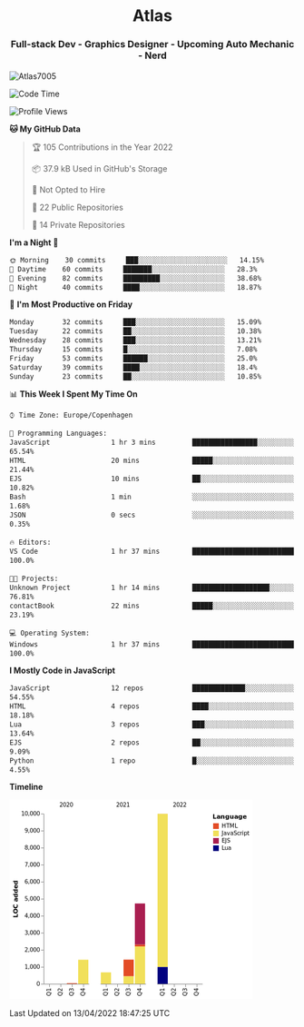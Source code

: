 <h1 align="center">Atlas</h1>
<h3 align="center">Full-stack Dev - Graphics Designer - Upcoming Auto Mechanic - Nerd</h3>

<p><img align="center" src="https://github-readme-stats.vercel.app/api/top-langs?username=Atlas7005&show_icons=true&locale=en&layout=compact" alt="Atlas7005" /></p>

<!--START_SECTION:waka-->
![Code Time](http://img.shields.io/badge/Code%20Time-514%20hrs%207%20mins-blue)

![Profile Views](http://img.shields.io/badge/Profile%20Views-0-blue)

**🐱 My GitHub Data** 

> 🏆 105 Contributions in the Year 2022
 > 
> 📦 37.9 kB Used in GitHub's Storage 
 > 
> 🚫 Not Opted to Hire
 > 
> 📜 22 Public Repositories 
 > 
> 🔑 14 Private Repositories  
 > 
**I'm a Night 🦉** 

```text
🌞 Morning    30 commits     ███░░░░░░░░░░░░░░░░░░░░░░   14.15% 
🌆 Daytime    60 commits     ███████░░░░░░░░░░░░░░░░░░   28.3% 
🌃 Evening    82 commits     █████████░░░░░░░░░░░░░░░░   38.68% 
🌙 Night      40 commits     ████░░░░░░░░░░░░░░░░░░░░░   18.87%

```
📅 **I'm Most Productive on Friday** 

```text
Monday       32 commits     ███░░░░░░░░░░░░░░░░░░░░░░   15.09% 
Tuesday      22 commits     ██░░░░░░░░░░░░░░░░░░░░░░░   10.38% 
Wednesday    28 commits     ███░░░░░░░░░░░░░░░░░░░░░░   13.21% 
Thursday     15 commits     █░░░░░░░░░░░░░░░░░░░░░░░░   7.08% 
Friday       53 commits     ██████░░░░░░░░░░░░░░░░░░░   25.0% 
Saturday     39 commits     ████░░░░░░░░░░░░░░░░░░░░░   18.4% 
Sunday       23 commits     ██░░░░░░░░░░░░░░░░░░░░░░░   10.85%

```


📊 **This Week I Spent My Time On** 

```text
⌚︎ Time Zone: Europe/Copenhagen

💬 Programming Languages: 
JavaScript               1 hr 3 mins         ████████████████░░░░░░░░░   65.54% 
HTML                     20 mins             █████░░░░░░░░░░░░░░░░░░░░   21.44% 
EJS                      10 mins             ██░░░░░░░░░░░░░░░░░░░░░░░   10.82% 
Bash                     1 min               ░░░░░░░░░░░░░░░░░░░░░░░░░   1.68% 
JSON                     0 secs              ░░░░░░░░░░░░░░░░░░░░░░░░░   0.35%

🔥 Editors: 
VS Code                  1 hr 37 mins        █████████████████████████   100.0%

🐱‍💻 Projects: 
Unknown Project          1 hr 14 mins        ███████████████████░░░░░░   76.81% 
contactBook              22 mins             █████░░░░░░░░░░░░░░░░░░░░   23.19%

💻 Operating System: 
Windows                  1 hr 37 mins        █████████████████████████   100.0%

```

**I Mostly Code in JavaScript** 

```text
JavaScript               12 repos            █████████████░░░░░░░░░░░░   54.55% 
HTML                     4 repos             ████░░░░░░░░░░░░░░░░░░░░░   18.18% 
Lua                      3 repos             ███░░░░░░░░░░░░░░░░░░░░░░   13.64% 
EJS                      2 repos             ██░░░░░░░░░░░░░░░░░░░░░░░   9.09% 
Python                   1 repo              █░░░░░░░░░░░░░░░░░░░░░░░░   4.55%

```


**Timeline**

![Chart not found](https://raw.githubusercontent.com/Atlas7005/Atlas7005/master/charts/bar_graph.png) 


 Last Updated on 13/04/2022 18:47:25 UTC
<!--END_SECTION:waka-->
